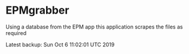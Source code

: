 # EPMgrabber
Using a database from the EPM app this application scrapes the files as required


Latest backup: Sun Oct 6 11:02:01 UTC 2019
